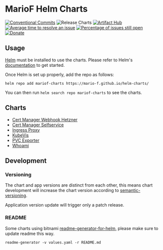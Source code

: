 # MarioF Helm Charts

[![Conventional Commits](https://img.shields.io/badge/Conventional%20Commits-1.0.0-yellow.svg)](https://conventionalcommits.org)
![Release Charts](https://github.com/mario-f/helm-charts/workflows/Release%20Charts/badge.svg?branch=main)
[![Artifact Hub](https://img.shields.io/endpoint?url=https://artifacthub.io/badge/repository/mario-f)](https://artifacthub.io/packages/search?repo=mario-f)
[![Average time to resolve an issue](http://isitmaintained.com/badge/resolution/mario-f/helm-charts.svg)](http://isitmaintained.com/project/mario-f/helm-charts "Average time to resolve an issue")
[![Percentage of issues still open](http://isitmaintained.com/badge/open/mario-f/helm-charts.svg)](http://isitmaintained.com/project/mario-f/helm-charts "Percentage of issues still open")
[![Donate](https://img.shields.io/badge/Donate-PayPal-green.svg)](https://www.paypal.com/donate?hosted_button_id=34NHCDNHRRV6G)

## Usage

[Helm](https://helm.sh) must be installed to use the charts.
Please refer to Helm's [documentation](https://helm.sh/docs/) to get started.

Once Helm is set up properly, add the repo as follows:

```shell
helm repo add mariof-charts https://mario-f.github.io/helm-charts/
```

You can then run `helm search repo mariof-charts` to see the charts.

## Charts

* [Cert Manager Webhook Hetzner](charts/cert-manager-webhook-hetzner/README.md)
* [Cert Manager Selfservice](charts/cert-manager-selfservice/README.md)
* [Ingress Proxy](charts/ingress-proxy/README.md)
* [KubeVis](charts/kubevis/README.md)
* [PVC Exporter](charts/pvc-exporter/README.md)
* [Whoami](charts/whoami/README.md)

## Development

### Versioning

The chart and app versions are distinct from each other, this means chart development will increase the chart version according to [semantic-versioning](https://semver.org/).

Application version update will trigger only a patch release.

### README

Some charts using bitnami [readme-generator-for-helm](https://github.com/bitnami-labs/readme-generator-for-helm), please make sure to update readme this way.

```shell
readme-generator -v values.yaml -r README.md
```
